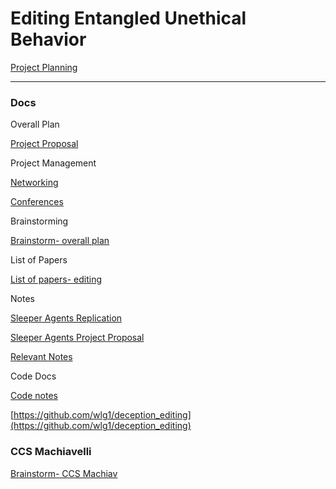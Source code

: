 # Editing Entangled Unethical Behavior

[Project Planning](Editing%20Entangled%20Unethical%20Behavior%208e01703d090b40ddbbb9ed25baec5b60/Project%20Planning%20b4b05f73d85e409f8409b209e44ed692.md)

---

### Docs

Overall Plan

[Project Proposal](Editing%20Entangled%20Unethical%20Behavior%208e01703d090b40ddbbb9ed25baec5b60/Project%20Proposal%20f68a82cc910f4a7c98cafbcb52b07fa5.md)

Project Management

[Networking ](Editing%20Entangled%20Unethical%20Behavior%208e01703d090b40ddbbb9ed25baec5b60/Networking%205eb6990dfeee475b920112de369de0ab.md)

[Conferences](Editing%20Entangled%20Unethical%20Behavior%208e01703d090b40ddbbb9ed25baec5b60/Conferences%20ed505f1b06fb4f6995c1d12b2039134a.md)

Brainstorming

[Brainstorm- overall plan](Editing%20Entangled%20Unethical%20Behavior%208e01703d090b40ddbbb9ed25baec5b60/Brainstorm-%20overall%20plan%203a744a26102b4540b17c43889353d0eb.md)

List of Papers

[List of papers- editing](Editing%20Entangled%20Unethical%20Behavior%208e01703d090b40ddbbb9ed25baec5b60/List%20of%20papers-%20editing%20181d76b6c388423fb92298bd4e478d8b.md)

Notes

[Sleeper Agents Replication](Editing%20Entangled%20Unethical%20Behavior%208e01703d090b40ddbbb9ed25baec5b60/Sleeper%20Agents%20Replication%205e70a34eff91418d851d1725584a9a0c.md)

[Sleeper Agents Project Proposal](Editing%20Entangled%20Unethical%20Behavior%208e01703d090b40ddbbb9ed25baec5b60/Sleeper%20Agents%20Project%20Proposal%209cbba7a76ae642afa60daf7cfaf99957.md)

[Relevant Notes](Editing%20Entangled%20Unethical%20Behavior%208e01703d090b40ddbbb9ed25baec5b60/Relevant%20Notes%20c8d74298b261420eb5a689cd8b6b8f28.md)

Code Docs

[Code notes](Editing%20Entangled%20Unethical%20Behavior%208e01703d090b40ddbbb9ed25baec5b60/Code%20notes%20257cc5463dd34de2912b4c92f34d3010.md)

[https://github.com/wlg1/deception_editing](https://github.com/wlg1/deception_editing)

### CCS Machiavelli

[Brainstorm- CCS Machiav](Editing%20Entangled%20Unethical%20Behavior%208e01703d090b40ddbbb9ed25baec5b60/Brainstorm-%20CCS%20Machiav%20b1c8459c616d4bc283b13e861d6bcf11.md)